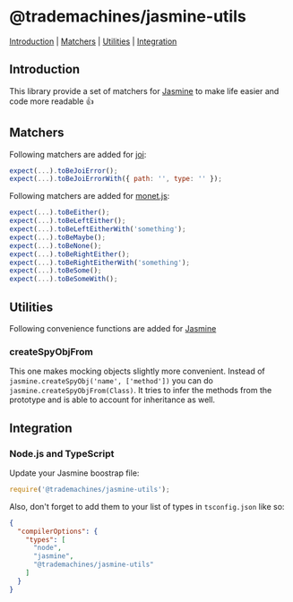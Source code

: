 # @trademachines/jasmine-utils

[Introduction](#introduction) | [Matchers](#matchers) | [Utilities](#utilities) | [Integration](#integration)

## Introduction

This library provide a set of matchers for [Jasmine](http://jasmine.github.io/) to make life
easier and code more readable 👍

## Matchers

Following matchers are added for [joi](https://github.com/hapijs/joi):

```js
expect(...).toBeJoiError();
expect(...).toBeJoiErrorWith({ path: '', type: '' });
```

Following matchers are added for [monet.js](https://monet.github.io/monet.js/):

```js
expect(...).toBeEither();
expect(...).toBeLeftEither();
expect(...).toBeLeftEitherWith('something');
expect(...).toBeMaybe();
expect(...).toBeNone();
expect(...).toBeRightEither();
expect(...).toBeRightEitherWith('something');
expect(...).toBeSome();
expect(...).toBeSomeWith();
```

## Utilities

Following convenience functions are added for [Jasmine](http://jasmine.github.io/)

### createSpyObjFrom

This one makes mocking objects slightly more convenient. Instead of `jasmine.createSpyObj('name', ['method'])` you
can do `jasmine.createSpyObjFrom(Class)`. It tries to infer the methods from the prototype and is able to account
for inheritance as well.

## Integration

### Node.js and TypeScript

Update your Jasmine boostrap file:

```js
require('@trademachines/jasmine-utils');
```

Also, don't forget to add them to your list of types in `tsconfig.json` like so:

```json
{
  "compilerOptions": {
    "types": [
      "node",
      "jasmine",
      "@trademachines/jasmine-utils"
    ]
  }
}
```

